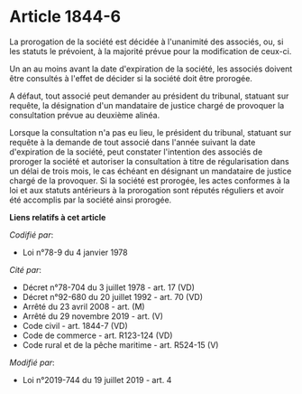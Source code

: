 # Article 1844-6

La prorogation de la société est décidée à l'unanimité des associés, ou, si les statuts le prévoient, à la majorité prévue
pour la modification de ceux-ci.

Un an au moins avant la date d'expiration de la société, les associés doivent être consultés à l'effet de décider si la
société doit être prorogée.

A défaut, tout associé peut demander au président du tribunal, statuant sur requête, la désignation d'un mandataire de
justice chargé de provoquer la consultation prévue au deuxième alinéa.

Lorsque la consultation n'a pas eu lieu, le président du tribunal, statuant sur requête à la demande de tout associé dans
l'année suivant la date d'expiration de la société, peut constater l'intention des associés de proroger la société et
autoriser la consultation à titre de régularisation dans un délai de trois mois, le cas échéant en désignant un mandataire de
justice chargé de la provoquer. Si la société est prorogée, les actes conformes à la loi et aux statuts antérieurs à la
prorogation sont réputés réguliers et avoir été accomplis par la société ainsi prorogée.

**Liens relatifs à cet article**

_Codifié par_:

  - Loi n°78-9 du 4 janvier 1978

_Cité par_:

  - Décret n°78-704 du 3 juillet 1978 - art. 17 (VD)
  - Décret n°92-680 du 20 juillet 1992 - art. 70 (VD)
  - Arrêté du 23 avril 2008 - art. (M)
  - Arrêté du 29 novembre 2019 - art. (V)
  - Code civil - art. 1844-7 (VD)
  - Code de commerce - art. R123-124 (VD)
  - Code rural et de la pêche maritime - art. R524-15 (V)

_Modifié par_:

  - Loi n°2019-744 du 19 juillet 2019 - art. 4
